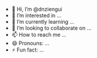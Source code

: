 - 👋 Hi, I’m @dnziengui
- 👀 I’m interested in ...
- 🌱 I’m currently learning ...
- 💞️ I’m looking to collaborate on ...
- 📫 How to reach me ...
- 😄 Pronouns: ...
- ⚡ Fun fact: ...

<!---
dnziengui/dnziengui is a ✨ special ✨ repository because its `README.md` (this file) appears on your GitHub profile.
You can click the Preview link to take a look at your changes.
--->
